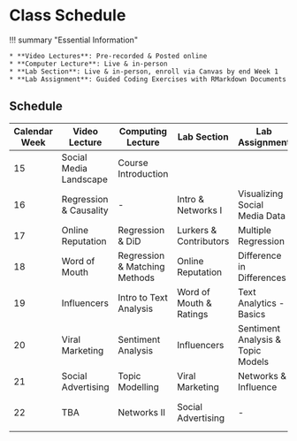 # Class Schedule

!!! summary "Essential Information"

    * **Video Lectures**: Pre-recorded & Posted online
    * **Computer Lecture**: Live & in-person
    * **Lab Section**: Live & in-person, enroll via Canvas by end Week 1
    * **Lab Assignment**: Guided Coding Exercises with RMarkdown Documents

## Schedule

| Calendar Week | Video Lecture          | Computing Lecture             | Lab Section             | Lab Assignment                    | Due Dates          |
|---------------|------------------------|-------------------------------|-------------------------|-----------------------------------|--------------------|
| 15            | Social Media Landscape | Course Introduction           |      |                                   |                    |
| 16            | Regression & Causality | -                             |  Intro & Networks I     | Visualizing Social Media Data     |                    |
| 17            | Online Reputation      | Regression & DiD              | Lurkers & Contributors  | Multiple Regression               |                    |
| 18            | Word of Mouth          | Regression & Matching Methods | Online Reputation       | Difference in Differences         |                    |
| 19            | Influencers            | Intro to Text Analysis        | Word of Mouth & Ratings | Text Analytics - Basics           | Group Assignment 1 |
| 20            | Viral Marketing        | Sentiment Analysis            | Influencers             | Sentiment Analysis & Topic Models |                    |
| 21            | Social Advertising     | Topic Modelling               | Viral Marketing         | Networks & Influence              |                    |
| 22            | TBA                    | Networks II                   | Social Advertising      | -                                 | Group Assignment 2 |